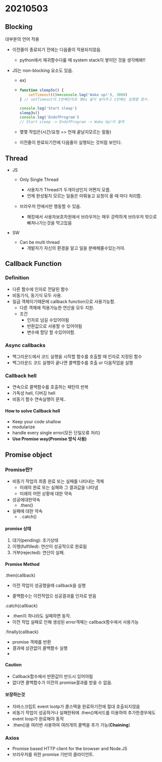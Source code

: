 # 20210503



## Blocking

대부분의 언어 적용

- 이전줄이 종료되기 전에는 다음줄이 적용되지않음.
  - python에서 재귀함수다룰 때 system stack이 쌓이던 것을 생각해봐!!



- JS는 non-blocking 요소도 있음.

  - ex)

  - ```js
    function sleep3s() {
        setTimeout(()=>console.log('Wake up!'), 3000)
    } // setTimeout의 2번째인자로 몇ms 쉴지 넣어주고 1번째는 실행할 함수.
    
    console.log('Start sleep')
    sleep3s()
    console.log('EndofProgram')
    // Start sleep -> EndofProgram -> Wake Up!이 출력
    ```

  - 몇몇 작업은(시간/요청 => 언제 끝날지모르는 말들)

  - 이전줄이 완료되기전에 다음줄이 실행되는 것처럼 보인다.



## Thread

- JS

  - Only Single Thread

    - 사용자가 Thread가 두개이상인지 어쩐지 모름.
    - 언제 완성될지 모르는 일들은 미뤄놓고 요청이 올 때 마다 처리함.

  - 브라우저 안에서만 행동할 수 있음.

    - 해킹에서 사용자보호차원에서 브라우저는 매우 강력하게 브라우저 밖으로 빠져나가는것을 막고있음

    

- SW

  - Can be multi thread
    - 개발자가 자신의 환경을 알고 일을 분배해줄수있는거야.



## Callback Function

### Definition

- 다른 함수에 인자로 전달된 함수
- 비동기식, 동기식 모두 사용.
- 일급 객체이기때문에 callback function으로 사용가능함.
  - 다른 객체에 적용가능한 연산을 모두 지원.
  - 조건
    - 인자로 넘길 수있어야됨
    - 반환값으로 사용할 수 있어야됨
    - 변수에 할당 할 수있어야함.

### Async callbacks

- 백그라운드에서 코드 실행을 시작할 함수를 호출할 때 인자로 지정된 함수
- 백그라운드 코드 실행이 끝나면 콜백함수를 호출 or 다음작업을 실행



### Callback hell

- 연속으로 콜백함수를 호출하는 패턴의 반복
- 가독성 hell, 디버깅 hell
- 비동기 함수 연속실행이 문제..



#### How to solve Callback hell

- Keep your code shallow
- modularize
- handle every single error(모든 단일오류 처리)
- **Use Promise way(Promise 방식 사용)**



## Promise object

### Promise란?

- 비동기 작업의 최종 완료 또는 실패를 나타내는 객체
  - 미래의 완료 또는 실패와 그 결과값을 나타냄
  - 미래의 어떤 상황에 대한 약속
- 성공에대한약속
  - .then()
- 실패에 대한 약속
  - . catch()



#### promise 상태

1. 대기(pending): 초기상태
2. 이행(fulfilled): 연산이 성공적으로 완료됨
3. 거부(rejected): 연산이 실패.

#### Promise Method

.then(callback)

- 이전 작업이 성공했을때 callback을 실행

- 콜백함수는 이전작업으 성공결과를 인자로 받음

.catch(callback)

- .then이 하나라도 실패하면 동작.
- 이전 작업 실패로 인해 생성된 error객체는 callback함수에서 사용가능

.finally(callback)

- promise 객체를 반환
- 결과에 상관없이 콜백함수 실행
- 

#### Caution

- Callback함수에서 반환값이 반드시 있어야됨
- 없다면 콜백함수가 이전의 promise결과를 받을 수 없음.



#### 보장하는것

- 자바스크립트 event lootp가 콜스택을 완료하기전에 절대 호출되지않음
- 비동기 작업이 성공하거나 실패한뒤에 .then()메서드를 이용하여 추가한경우에도 event loop가 완료해야 동작
- .then()을 여러번 사용하여 여러개의 콜백을 추가 가능(**Chaining**)



### Axios

- Promise based HTTP client for the browser and Node.JS
- 브라우저를 위한 promise 기반의 클라이언트.

